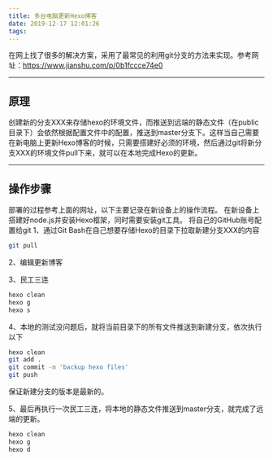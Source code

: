 ```yaml
---
title: 多台电脑更新Hexo博客
date: 2019-12-17 12:01:26
tags:
---
```

在网上找了很多的解决方案，采用了最常见的利用git分支的方法来实现。参考网址：https://www.jianshu.com/p/0b1fccce74e0

---

## 原理
创建新的分支XXX来存储hexo的环境文件，而推送到远端的静态文件（在public目录下）会依然根据配置文件中的配置，推送到master分支下。这样当自己需要在新电脑上更新Hexo博客的时候，只需要搭建好必须的环境，然后通过git将新分支XXX的环境文件pull下来，就可以在本地完成Hexo的更新。
<!--more-->
---

## 操作步骤

部署的过程参考上面的网址，以下主要记录在新设备上的操作流程。
在新设备上搭建好node.js并安装Hexo框架，同时需要安装git工具。
将自己的GitHub账号配置给git
1、通过Git Bash在自己想要存储Hexo的目录下拉取新建分支XXX的内容
```bash
git pull
```
2、编辑更新博客

3、民工三连
```bash
hexo clean
hexo g
hexo s
```

4、本地的测试没问题后，就将当前目录下的所有文件推送到新建分支，依次执行以下
```bash
hexo clean
git add .
git commit -m 'backup hexo files'
git push
```
保证新建分支的版本是最新的。

5、最后再执行一次民工三连，将本地的静态文件推送到master分支，就完成了远端的更新。
```bash
hexo clean
hexo g
hexo d
```